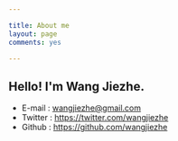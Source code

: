 ```yaml
---

title: About me
layout: page
comments: yes

---
```


## Hello! I'm Wang Jiezhe.

- E-mail : <a href="mailto:wangjiezhe@gmail.com">wangjiezhe@gmail.com</a>
- Twitter : <a href="https://twitter.com/wangjiezhe" target="_blank">https://twitter.com/wangjiezhe</a>
- Github : <a href="https://github.com/wangjiezhe" target="_blank">https://github.com/wangjiezhe</a>
